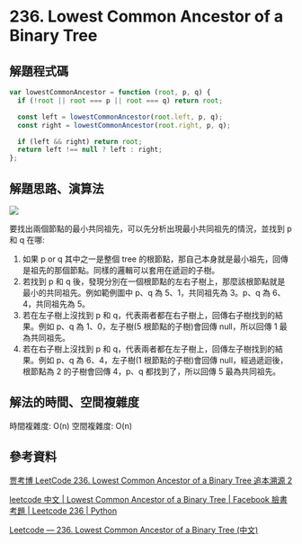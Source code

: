 # 236. Lowest Common Ancestor of a Binary Tree

## 解題程式碼

```javascript
var lowestCommonAncestor = function (root, p, q) {
  if (!root || root === p || root === q) return root;

  const left = lowestCommonAncestor(root.left, p, q);
  const right = lowestCommonAncestor(root.right, p, q);

  if (left && right) return root;
  return left !== null ? left : right;
};
```

## 解題思路、演算法

![](https://upload.cc/i1/2023/10/08/Jh7csN.png)

要找出兩個節點的最小共同祖先，可以先分析出現最小共同祖先的情況，並找到 p 和 q 在哪:

1. 如果 p or q 其中之一是整個 tree 的根節點，那自己本身就是最小祖先，回傳是祖先的那個節點。同樣的邏輯可以套用在遞迴的子樹。
2. 若找到 p 和 q 後，發現分別在一個根節點的左右子樹上，那麼該根節點就是最小的共同祖先。例如範例圖中 p、q 為 5、1，共同祖先為 3。p、q 為 6、4，共同祖先為 5。
3. 若在左子樹上沒找到 p 和 q，代表兩者都在右子樹上，回傳右子樹找到的結果。例如 p、q 為 1、0，左子樹(5 根節點的子樹)會回傳 null，所以回傳 1 最為共同祖先。
4. 若在右子樹上沒找到 p 和 q，代表兩者都在左子樹上，回傳左子樹找到的結果。例如 p、q 為 6、4，左子樹(1 根節點的子樹)會回傳 null，經過遞迴後，根節點為 2 的子樹會回傳 4，p、q 都找到了，所以回傳 5 最為共同祖先。

## 解法的時間、空間複雜度

時間複雜度: O(n)
空間複雜度: O(n)

## 參考資料

[贾考博 LeetCode 236. Lowest Common Ancestor of a Binary Tree 追本溯源 2](https://youtu.be/BN2W9r1YW2w?si=PU0KAzgY3mPJdKOw)

[leetcode 中文 | Lowest Common Ancestor of a Binary Tree | Facebook 臉書考題 | Leetcode 236 | Python](https://youtu.be/pF_OeufBpOc?si=w5HjOJ2-Fm5zA15K)

[Leetcode — 236. Lowest Common Ancestor of a Binary Tree (中文)](https://anj910.medium.com/leetcode-236-lowest-common-ancestor-of-a-binary-tree-%E4%B8%AD%E6%96%87-86bdb095f560)
